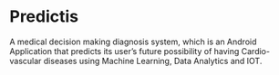 # Predictis
A medical decision making diagnosis system, which is an Android Application that predicts its user’s future possibility of having Cardio-vascular diseases using Machine Learning, Data Analytics and IOT.
